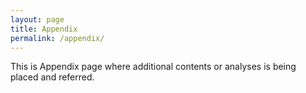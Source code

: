 ```yaml
---
layout: page
title: Appendix
permalink: /appendix/
---
```


This is Appendix page where additional contents or analyses is being placed and referred.
